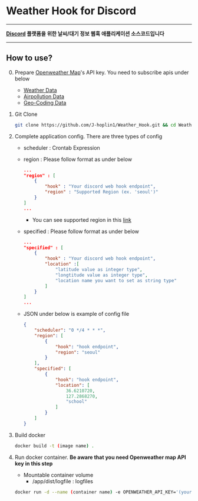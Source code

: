 Weather Hook for Discord
===
***
**[Discord](https://discord.com/) 플랫폼을 위한 날씨/대기 정보 웹훅 애플리케이션 소스코드입니다**
***
## How to use?

0. Prepare [Openweather Map](https://openweathermap.org)'s API key. You need to  subscribe apis under below
    - [Weather Data](https://openweathermap.org/current)
    - [Airpollution Data](https://openweathermap.org/api/air-pollution)
    - [Geo-Coding Data](https://openweathermap.org/api/geocoding-api)
1. Git Clone

    ```bash
    git clone https://github.com/J-hoplin1/Weather_Hook.git && cd Weather_Hook
    ```

2. Complete application config. There are three types of config

    - scheduler : Crontab Expression
    - region : Please follow format as under below
        ```json
        ...
        "region" : [
            {
                "hook" : "Your discord web hook endpoint",
                "region" : "Supported Region (ex. 'seoul')"
            }
        ]
        ...
        ```
        - You can see supported region in this [link](./src/constant/region.ts)
    - specified : Please follow format as under below
        ```json
        ...
        "specified" : [
            {
                "hook" : "Your discord web hook endpoint",
                "location" :[
                    "latitude value as integer type",
                    "longtitude value as integer type",
                    "location name you want to set as string type"
                ]
            }
        ]
        ...
        ```
    
    - JSON under below is example of config file
        ```json
        {
            "scheduler": "0 */4 * * *",
            "region": [
                {
                    "hook": "hook endpoint",
                    "region": "seoul"
                }
            ],
            "specified": [
                {
                    "hook": "hook endpoint",
                    "location": [
                        36.6210720,
                        127.2868270,
                        "school"
                    ]
                }
            ]
        }
        ```
3.  Build docker
    ```bash
    docker build -t (image name) .
    ```
4. Run docker container. **Be aware that you need Openweather map API key in this step**

    - Mountable container volume
        - /app/dist/logfile : logfiles

    ```bash
    docker run -d --name (container name) -e OPENWEATHER_API_KEY='(your openweathermap API Key)' -v (location you want to mount):/app/dist/logfile (image name)
    ```



